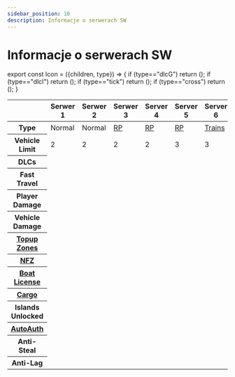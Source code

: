 ```yaml
---
sidebar_position: 10
description: Informacje o serwerach SW
---
```



# Informacje o serwerach SW

export const Icon = ({children, type}) => { if (type=="dlcG") return (<i class="fa-solid fa-gun text-warning" title="Weapon DLC"></i>); if (type=="dlcI") return (<i class="fa-solid fa-industry text-warning" title="Industrial DLC"></i>); if (type=="tick") return (<i class="fas fa-fw fa-check-circle text-success" title="Yes"></i>); if (type=="cross") return (<i class="fas fa-times-circle text-danger" title="No"></i>); }

<table>
<thead>
    <tr>
        <th scope="col"></th>
        <th scope="col">Serwer 1</th>
        <th scope="col">Serwer 2</th>
        <th scope="col">Serwer 3</th>
        <th scope="col">Server 4</th>
        <th scope="col">Server 5</th>
        <th scope="col">Server 6</th>
        <th scope="col">Server NA1</th>
        <th scope="col">Server NA2</th>
    </tr>
</thead>
<tbody>
<tr>
    <th scope="row">Type</th>
    <td class="text-center">Normal</td>
    <td class="text-center">Normal</td>
    <td class="text-center"><a href="/category/hrp">RP</a></td>
    <td class="text-center"><a href="/category/hrp">RP</a></td>
    <td class="text-center"><a href="/category/hrp">RP</a></td>
    <td class="text-center"><a href="/stormworks/trainserver">Trains</a></td>
    <td class="text-center">Normal</td>
    <td class="text-center"><a href="/category/hrp">RP</a></td>
</tr>
<tr>
    <th scope="row">Vehicle Limit</th>
    <td class="text-center">2</td>
    <td class="text-center">2</td>
    <td class="text-center">2</td>
    <td class="text-center">2</td>
    <td class="text-center">3</td>
    <td class="text-center">3</td>
    <td class="text-center">2</td>
    <td class="text-center">3</td>
</tr>
<tr>
    <th scope="row">DLCs</th>
    <td class="text-center"></td>
    <td class="text-center"><Icon type="dlcG"></Icon> <Icon type="dlcI"></Icon></td>
    <td class="text-center"><Icon type="dlcG"></Icon></td>
    <td class="text-center"></td>
    <td class="text-center"></td>
    <td class="text-center"></td>
    <td class="text-center"></td>
    <td class="text-center"><Icon type="dlcG"></Icon></td>
</tr>
<tr>
    <th scope="row">Fast Travel</th>
    <td class="text-center"><Icon type="tick"></Icon></td>
    <td class="text-center"><Icon type="tick"></Icon></td>
    <td class="text-center"><Icon type="cross"></Icon></td>
    <td class="text-center"><Icon type="cross"></Icon></td>
    <td class="text-center"><Icon type="cross"></Icon></td>
    <td class="text-center"><Icon type="cross"></Icon></td>
    <td class="text-center"><Icon type="tick"></Icon></td>
    <td class="text-center"><Icon type="cross"></Icon></td>
</tr>
<tr>
    <th scope="row">Player Damage</th>
    <td class="text-center"><Icon type="tick"></Icon></td>
    <td class="text-center"><Icon type="tick"></Icon></td>
    <td class="text-center"><Icon type="tick"></Icon></td>
    <td class="text-center"><Icon type="tick"></Icon></td>
    <td class="text-center"><Icon type="tick"></Icon></td>
    <td class="text-center"><Icon type="tick"></Icon></td>
    <td class="text-center"><Icon type="tick"></Icon></td>
    <td class="text-center"><Icon type="tick"></Icon></td>
</tr>
<tr>
    <th scope="row">Vehicle Damage</th>
    <td class="text-center"><Icon type="cross"></Icon></td>
    <td class="text-center"><Icon type="tick"></Icon></td>
    <td class="text-center"><Icon type="tick"></Icon></td>
    <td class="text-center"><Icon type="tick"></Icon></td>
    <td class="text-center"><Icon type="tick"></Icon></td>
    <td class="text-center"><Icon type="tick"></Icon></td>
    <td class="text-center"><Icon type="cross"></Icon></td>
    <td class="text-center"><Icon type="tick"></Icon></td>
</tr>
<tr>
    <th scope="row"><a href="/stormworks/topup-zone">Topup Zones</a></th>
    <td class="text-center"><Icon type="tick"></Icon></td>
    <td class="text-center"><Icon type="tick"></Icon></td>
    <td class="text-center"><Icon type="cross"></Icon></td>
    <td class="text-center"><Icon type="cross"></Icon></td>
    <td class="text-center"><Icon type="cross"></Icon></td>
    <td class="text-center"><Icon type="cross"></Icon></td>
    <td class="text-center"><Icon type="tick"></Icon></td>
    <td class="text-center"><Icon type="cross"></Icon></td>
</tr>
<tr>
    <th scope="row"><a href="/stormworks/no-fire-zone">NFZ</a></th>
    <td class="text-center"><Icon type="cross"></Icon></td>
    <td class="text-center"><Icon type="tick"></Icon></td>
    <td class="text-center"><Icon type="tick"></Icon></td>
    <td class="text-center"><Icon type="cross"></Icon></td>
    <td class="text-center"><Icon type="cross"></Icon></td>
    <td class="text-center"><Icon type="cross"></Icon></td>
    <td class="text-center"><Icon type="cross"></Icon></td>
    <td class="text-center"><Icon type="tick"></Icon></td>
</tr>
<tr>
    <th scope="row"><a href="/stormworks/boats">Boat License</a></th>
    <td class="text-center"><Icon type="tick"></Icon></td>
    <td class="text-center"><Icon type="tick"></Icon></td>
    <td class="text-center"><Icon type="tick"></Icon></td>
    <td class="text-center"><Icon type="cross"></Icon></td>
    <td class="text-center"><Icon type="cross"></Icon></td>
    <td class="text-center"><Icon type="cross"></Icon></td>
    <td class="text-center"><Icon type="tick"></Icon></td>
    <td class="text-center"><Icon type="tick"></Icon></td>
</tr>
<tr>
    <th scope="row"><a href="/stormworks/HRP/cargo-oil">Cargo</a></th>
    <td class="text-center"><Icon type="cross"></Icon></td>
    <td class="text-center"><Icon type="cross"></Icon></td>
    <td class="text-center"><Icon type="tick"></Icon></td>
    <td class="text-center"><Icon type="tick"></Icon></td>
    <td class="text-center"><Icon type="tick"></Icon></td>
    <td class="text-center"><Icon type="cross"></Icon></td>
    <td class="text-center"><Icon type="cross"></Icon></td>
    <td class="text-center"><Icon type="tick"></Icon></td>
</tr>
<tr>
    <th scope="row">Islands Unlocked</th>
    <td class="text-center"><Icon type="tick"></Icon></td>
    <td class="text-center"><Icon type="tick"></Icon></td>
    <td class="text-center"><Icon type="tick"></Icon></td>
    <td class="text-center"><Icon type="tick"></Icon></td>
    <td class="text-center"><Icon type="tick"></Icon></td>
    <td class="text-center"><Icon type="tick"></Icon></td>
    <td class="text-center"><Icon type="tick"></Icon></td>
    <td class="text-center"><Icon type="tick"></Icon></td>
</tr>
<tr>
    <th scope="row"><a href="/stormworks/auth">AutoAuth</a></th>
    <td class="text-center"><Icon type="tick"></Icon></td>
    <td class="text-center"><Icon type="tick"></Icon></td>
    <td class="text-center"><Icon type="tick"></Icon></td>
    <td class="text-center"><Icon type="tick"></Icon></td>
    <td class="text-center"><Icon type="tick"></Icon></td>
    <td class="text-center"><Icon type="tick"></Icon></td>
    <td class="text-center"><Icon type="tick"></Icon></td>
    <td class="text-center"><Icon type="tick"></Icon></td>
</tr>
<tr>
    <th scope="row">Anti-Steal</th>
    <td class="text-center"><Icon type="tick"></Icon></td>
    <td class="text-center"><Icon type="tick"></Icon></td>
    <td class="text-center"><Icon type="tick"></Icon></td>
    <td class="text-center"><Icon type="tick"></Icon></td>
    <td class="text-center"><Icon type="tick"></Icon></td>
    <td class="text-center"><Icon type="tick"></Icon></td>
    <td class="text-center"><Icon type="tick"></Icon></td>
    <td class="text-center"><Icon type="tick"></Icon></td>
</tr>
<tr>
    <th scope="row">Anti-Lag</th>
    <td class="text-center"><Icon type="tick"></Icon></td>
    <td class="text-center"><Icon type="tick"></Icon></td>
    <td class="text-center"><Icon type="tick"></Icon></td>
    <td class="text-center"><Icon type="tick"></Icon></td>
    <td class="text-center"><Icon type="tick"></Icon></td>
    <td class="text-center"><Icon type="tick"></Icon></td>
    <td class="text-center"><Icon type="tick"></Icon></td>
    <td class="text-center"><Icon type="tick"></Icon></td>
</tr>
</tbody>
</table>


